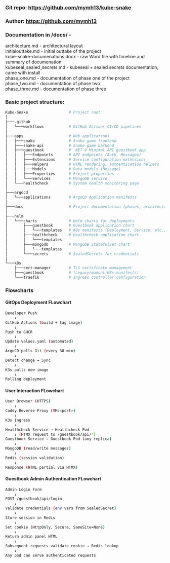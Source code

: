 ### Git repo: https://github.com/mymh13/kube-snake
  
### Author: https://github.com/mymh13
  
### Documentation in /docs/ -
architecture.md - architectural layout  
initialouttake.md - initial outtake of the project  
kube-snake-documenations.docx - raw Word file with timeline and summary of documenation  
kubeseal_sealed_secrets.md - kubeseal + sealed secrets documentation, came with install  
phase_one.md - documentation of phase one of the project  
phase_two.md - documentation of phase two  
phase_three.md - documentation of phase three  
  
### Basic project structure:
  
```bash
Kube-Snake                  # Project root
│
├───.github
│   └───workflows           # GitHub Actions CI/CD pipelines
│
├───apps                    # Web applications
│   ├───snake               # Snake game frontend
│   ├───snake-api           # Snake game backend
│   ├───guestbook           # .NET 9 Minimal API guestbook app
│   │   ├───Endpoints       # API endpoints (Auth, Messages)
│   │   ├───Extensions      # Service configuration extensions
│   │   ├───Helpers         # HTML rendering, authentication helpers
│   │   ├───Models          # Data models (Message)
│   │   ├───Properties      # Project properties
│   │   └───Services        # MongoDB service
│   └───healthcheck         # System health monitoring page
│
├───argocd
│   └───applications        # ArgoCD Application manifests
│
├───docs                    # Project documentation (phases, architecture)
│
├───helm
│   └───charts              # Helm charts for deployments
│       ├───guestbook       # Guestbook application chart
│       │   └───templates   # K8s manifests (Deployment, Service, etc.)
│       ├───healthcheck     # Healthcheck application chart
│       │   └───templates
│       ├───mongodb         # MongoDB StatefulSet chart
│       │   └───templates
│       └───secrets         # SealedSecrets for credentials
│
└───k8s
    ├───cert-manager        # TLS certificate management
    ├───guestbook           # (Legacy/manual K8s manifests)
    └───traefik             # Ingress controller configuration
```

### Flowcharts
  
#### GitOps Deployment FLowchart
```bash
Developer Push
    ↓
GitHub Actions (build + tag image)
    ↓
Push to GHCR
    ↓
Update values.yaml (automated)
    ↓
ArgoCD polls Git (every 30 min)
    ↓
Detect change → Sync
    ↓
K3s pulls new image
    ↓
Rolling deployment
```
  
#### User Interaction FLowchart
```bash
User Browser (HTTPS)
    ↓
Caddy Reverse Proxy (VM:<port>)
    ↓
K3s Ingress
    ↓
Healthcheck Service → Healthcheck Pod
    ↓ (HTMX request to /guestbook/api/*)
Guestbook Service → Guestbook Pod (any replica)
    ↓
MongoDB (read/write messages)
    ↓
Redis (session validation)
    ↓
Response (HTML partial via HTMX)
```
  
#### Guestbook Admin Authentication FLowchart
```bash
Admin Login Form
    ↓
POST /guestbook/api/login
    ↓
Validate credentials (env vars from SealedSecret)
    ↓
Store session in Redis
    ↓
Set cookie (HttpOnly, Secure, SameSite=None)
    ↓
Return admin panel HTML
    ↓
Subsequent requests validate cookie → Redis lookup
    ↓
Any pod can serve authenticated requests
```
  